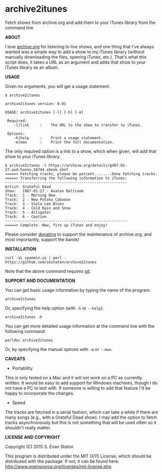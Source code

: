 archive2itunes
================

Fetch shows from archive.org and add them to your iTunes library from the command line

**ABOUT**

I love [archive.org](archive.org) for listening to live shows, and one thing that I've always wanted was a simple way to add a show to my iTunes library (without manually downloading the files, opening iTunes, etc.). That's what this script does, it takes a URL as an argument and adds that show to your iTunes library as an album.

**USAGE**

Given no arguments, you will get a usage statement.

    $ archive2itunes

    archive2itunes version: 0.01

    USAGE: archive2itunes [-l] [-h] [-m]

     Required:
        -l|link     :    The URL to the show to transfer to iTunes.
    
     Options:
        -h|help     :    Print a usage statement.
        -m|man      :    Print the full documentation.

The only required option is a link to a show, which when given, will add that show to your iTunes library.

    $ archive2itunes -l https://archive.org/details/gd67-01-27.aud.hanno.16744.sbeok.shnf
    =====> Fetching tracks, please be patient........Done fetching tracks.
    =====> Transferring the following information to iTunes:
    --------------------------------------------------------
    Artist: Grateful Dead
    Show:   1967-01-27 - Avalon Ballroom
    Track:  1 - Morning Dew
    Track:  2 - New Potato Caboose
    Track:  3 - Viola Lee Blues
    Track:  4 - Cold Rain and Snow
    Track:  5 - Alligator
    Track:  6 - Caution
    --------------------------------------------------------
    =====> Complete. Now, fire up iTunes and enjoy!

Please consider [donating](https://archive.org/donate/) to support the maintenance of archive.org, and most importantly, support the bands!

**INSTALLATION**

    curl -sL cpanmin.us | perl - https://github.com/sestaton/archive2itunes

Note that the above command requires [git](http://git-scm.com/).

**SUPPORT AND DOCUMENTATION**

You can get basic usage information by typing the name of the program:

    archive2itunes

Or, specifying the help option (with `-h` or `--help`):

    archive2itunes -h

You can get more detailed usage information at the command line with the following command:

    perldoc archive2itunes

Or, by specifying the manual options with `-m` or `--man`.

**CAVEATS**

* Portability

This is only tested on a Mac and it will not work on a PC as currently written. It would be easy to add support for Windows machines, though I do not have a PC to test with. If someone is willing to add that feature I'd be happy to incorporate the changes.

* Speed

The tracks are fetched in a serial fashion, which can take a while if there are many songs (e.g., with a Grateful Dead show). I may add the option to fetch tracks asynchronously but this is not something that will be used often so it shouldn't really matter.

**LICENSE AND COPYRIGHT**

Copyright (C) 2015 S. Evan Staton

This program is distributed under the MIT (X11) License, which should be distributed with the package. 
If not, it can be found here: http://www.opensource.org/licenses/mit-license.php